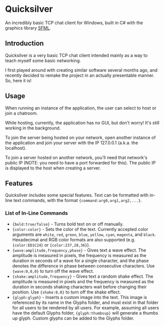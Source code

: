 # Quicksilver

An incredibly basic TCP chat client for Windows, built in C# with the graphics library [SFML](https://www.sfml-dev.org/).

## Introduction

Quicksilver is a very basic TCP chat client intended mainly as a way to teach myself some basic networking.

I first played around with creating similar software several months ago, and recently decided to remake the project in an actually presentable manner. So, here it is!

## Usage

When running an instance of the application, the user can select to host or join a chatroom.

While hosting, currently, the application has no GUI, but don't worry! It's still working in the background.

To join the server being hosted on your network, open another instance of the application and join your server with the IP 127.0.0.1 (a.k.a. the localhost).

To join a server hosted on another network, you'll need that network's public IP (NOTE: you need to have a port forwarded for this). The public IP is displayed to the host when creating a server.

## Features

Quicksilver includes some special features. Text can be formatted with in-line text commands, with the format `{command:arg0,arg1,arg2,...}`.

### List of In-Line Commands

- `{bold:true/false}` - Turns bold text on or off manually.
- `{color:color}` - Sets the color of the text. Currently accepted color arguments are `white`, `red`, `green`, `blue`, `yellow`, `cyan`, `magenta`, and `black`. Hexadecimal and RGB color formats are also supported (e.g. `{color:ED1C24}` or `{color:237,28,36}`).
- `{wave:amplitude,frequency,phase}` - Gives text a wave effect. The amplitude is measured in pixels, the frequency is measured as the duration in seconds of a wave for a single character, and the phase denotes the difference in phase between consecutive characters. Use `{wave:0,0,0}` to turn off the wave effect.
- `{shake:amplitude,frequency}` - Gives text a random shake effect. The amplitude is measured in pixels and the frequency is measured as the duration in seconds shaking characters wait before changing their position. Use `{shake:0,0}` to turn off the shake effect.
- `{glyph:glyph}` - Inserts a custom image into the text. This image is referenced by its name in the Glyphs folder, and must exist in that folder for all users to be rendered by all users. For example, assuming all users have the default Glyphs folder, `{glyph:thumbsup}` will generate a thumbs up glyph. Custom glyphs can be added to the Glyphs folder.
